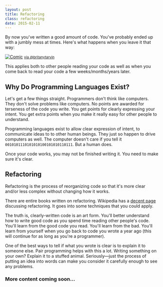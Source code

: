 ```yaml
---
layout: post
title: Refactoring
class: refactoring
date: 2015-02-11
---
```


By now you've written a good amount of code. You've probably ended up with a jumbly mess at times. Here's what happens when you leave it that way:

[![Comic](http://abstrusegoose.com/strips/you_down_wit_OPC-yeah_you_know_me.png)](http://abstrusegoose.com/432) <small>[via @britanytarvin](https://twitter.com/brittanytarvin/status/452838810141732865)</small>

This applies both to other people reading your code as well as when you come back to read your code a few weeks/months/years later.

## Why Do Programming Languages Exist?

Let's get a few things straight. Programmers don't think like computers. They don't solve problems like computers. No points are awarded for terseness of the code you write. You get points for clearly expressing your intent. You get extra points when you make it really easy for other people to understand.

Programming languages exist to allow clear expression of intent, to communicate ideas to to other human beings. They just so happen to drive computers as well. The computer doesn't care if you tell it `0010101110101010100101010110111`. But a human does.

Once your code works, you may not be finished writing it. You need to make sure it's clear.

## Refactoring

Refactoring is the process of reorganizing code so that it's more clear and/or less complex without changing how it works.

There are entire books written on refactoring. Wikipedia has a [decent page][refactoring] discussing refactoring. It goes into some techniques that you could apply.

The truth is, clearly-written code is an art form. You'll better understand how to write good code as you spend time reading other people's code. You'll learn from the good code you read. You'll learn from the bad. You'll learn from yourself when you go back to code you wrote a year ago (this will continue for as long as you're a programmer).

One of the best ways to tell if what you wrote is clear is to explain it to someone else. Pair programming helps with this a lot. Writing something on your own? Explain it to a stuffed animal. Seriously&mdash;just the process of putting an idea into words can make you consider it carefully enough to see any problems.

### More content coming soon...

[refactoring]: http://en.wikipedia.org/wiki/Code_refactoring
